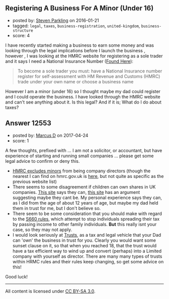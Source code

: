 ## Registering A Business For A Minor (Under 16)

- posted by: [Steven Parkling](https://stackexchange.com/users/7621257/steven-parkling) on 2016-01-21
- tagged: `legal`, `taxes`, `business-registration`, `united-kingdom`, `business-structure`
- score: 4

I have recently started making a business to earn some money and was looking through the legal implications before I launch the business , however , I was looking at the HMRC website for registering as a sole trader and it says I need a National Insurance Number ([Found Here][1]):

> To become a sole trader you must:
 have a National Insurance number
register for self-assessment with HM Revenue and Customs (HMRC)
trade under your own name or choose a business name


However I am a minor (under 16) so I thought maybe my dad could register and I could operate the business.
I have looked through the HMRC website and can't see anything about it.
Is this legal?
And if it is; What do I do about taxes?


  [1]: https://www.gov.uk/set-up-business-uk/register-your-business-in-the-uk


## Answer 12553

- posted by: [Marcus D](https://stackexchange.com/users/258531/marcus-d) on 2017-04-24
- score: 1

<p>A few thoughts, prefixed with ... I am not a solicitor, or accountant, but have experience of starting and running small companies ... please get some legal advice to confirm or deny this.</p>

<ul>
<li><a href="http://www.companylawclub.co.uk/who-can-be-a-director" rel="nofollow noreferrer">HMRC excludes minors</a> from being company directors (though the nearest I can find on hmrc.gov.uk is <a href="https://www.gov.uk/running-a-limited-company/directors-responsibilities" rel="nofollow noreferrer">here</a>, but not quite as specific as the previous website list)</li>
<li>There seems to some disagreement if children can own shares in UK companies. <a href="http://www.informdirect.co.uk/shares/can-a-child-own-shares/" rel="nofollow noreferrer">This site</a> says they can, <a href="http://www.accountingweb.co.uk/any-answers/child-buying-shares-in-parents-company" rel="nofollow noreferrer">this site</a> has an argument suggesting maybe they cant be. My personal experience says they can, as I did from the age of about 12 years of age, but maybe my dad held them in trust for me, but I don't believe so.</li>
<li>There seem to be some consideration that you should make with regard to the <a href="http://www.contractoruk.com/s660/what_is_s660_section_660.html" rel="nofollow noreferrer">S660 rules</a>, which attempt to stop individuals spreading their tax by passing income to other family individuals. <strong>But</strong> this really isnt your case, so they may not apply.</li>
<li>I would look seriously at <a href="https://www.moneyadviceservice.org.uk/en/articles/setting-up-a-trust" rel="nofollow noreferrer">Trusts</a>, as a tax and legal vehicle that your Dad can 'own' the business in trust for you. Clearly you would want some sunset clause on it, so that when you reached 18, that the trust would have a tax efficient way to wind up and convert (perhaps) into a Limited company with yourself as director. There are many many types of trusts within HRMC rules and their rules keep changing, so get some advice on this!</li>
</ul>

<p>Good luck!</p>




---

All content is licensed under [CC BY-SA 3.0](https://creativecommons.org/licenses/by-sa/3.0/).
